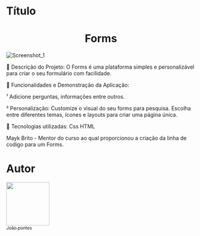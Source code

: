 
# Título 

<h1 align="center"> Forms </h1>


![Screenshot_1](https://github.com/jhzinm/Form/assets/150977621/7ce7a49b-c811-4408-b23b-a0068a878566)



📌 Descrição do Projeto:
O Forms é uma plataforma simples e personalizável para criar o seu formulário com facilidade.

📌 Funcionalidades e Demonstração da Aplicação:

¹ Adicione perguntas, informações entre outros.

² Personalização: Customize o visual do seu forms para pesquisa. Escolha entre diferentes temas, ícones e layouts para criar uma página única.


📌 Tecnologias utilizadas:
Css
HTML

Mayk Brito - Mentor do curso ao qual proporcionou a criação da linha de codigo para um Forms.


# Autor
 [<img src="https://avatars.githubusercontent.com/u/150977621?s=400&u=a0ecf6bbd0b9d6de4c3443c76315412338e19521&v=4" width=115><br><sub>João pontes</sub>](https://github.com/jhzinm) 
